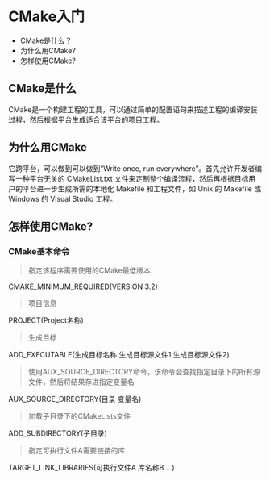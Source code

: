 # CMake入门
* CMake是什么？
* 为什么用CMake?
* 怎样使用CMake?

## CMake是什么
CMake是一个构建工程的工具，可以通过简单的配置语句来描述工程的编译安装过程，然后根据平台生成适合该平台的项目工程。
## 为什么用CMake
它跨平台，可以做到可以做到“Write once, run everywhere”。首先允许开发者编写一种平台无关的 CMakeList.txt 文件来定制整个编译流程，然后再根据目标用户的平台进一步生成所需的本地化 Makefile 和工程文件，如 Unix 的 Makefile 或 Windows 的 Visual Studio 工程。

## 怎样使用CMake?
### CMake基本命令

> 指定该程序需要使用的CMake最低版本

CMAKE_MINIMUM_REQUIRED(VERSION 3.2)

> 项目信息

PROJECT(Project名称)

> 生成目标

ADD_EXECUTABLE(生成目标名称 生成目标源文件1 生成目标源文件2)

> 使用AUX_SOURCE_DIRECTORY命令，该命令会查找指定目录下的所有源文件，然后将结果存进指定变量名

AUX_SOURCE_DIRECTORY(目录 变量名)

> 加载子目录下的CMakeLists文件

ADD_SUBDIRECTORY(子目录)

> 指定可执行文件A需要链接的库

TARGET_LINK_LIBRARIES(可执行文件A 库名称B ...)




